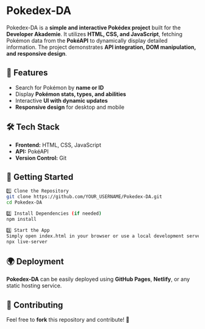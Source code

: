 # Pokedex-DA  

Pokedex-DA is a **simple and interactive Pokédex project** built for the **Developer Akademie**. It utilizes **HTML, CSS, and JavaScript**, fetching Pokémon data from the **PokéAPI** to dynamically display detailed information. The project demonstrates **API integration, DOM manipulation, and responsive design**.  

## 🚀 Features  
- Search for Pokémon by **name or ID**  
- Display **Pokémon stats, types, and abilities**  
- Interactive **UI with dynamic updates**  
- **Responsive design** for desktop and mobile  

## 🛠 Tech Stack  
- **Frontend:** HTML, CSS, JavaScript  
- **API:** PokéAPI  
- **Version Control:** Git  

## 📌 Getting Started  

```bash
1️⃣ Clone the Repository  
git clone https://github.com/YOUR_USERNAME/Pokedex-DA.git
cd Pokedex-DA

2️⃣ Install Dependencies (if needed)
npm install

3️⃣ Start the App
Simply open index.html in your browser or use a local development server like:
npx live-server
```
## 🌍 Deployment
**Pokedex-DA** can be easily deployed using **GitHub Pages**, **Netlify**, or any static hosting service.

## 🤝 Contributing
Feel free to **fork** this repository and contribute! 🎉
